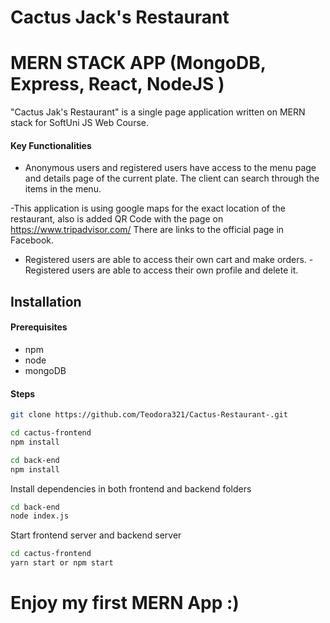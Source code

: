 # Cactus Jack's Restaurant 
# MERN STACK APP (MongoDB, Express, React, NodeJS )

"Cactus Jak's Restaurant" is a single page application written on MERN stack for SoftUni JS Web Course.


#### Key Functionalities

 - Anonymous users and registered users have access to the menu page and details page of the current plate. The client can search through the items in the menu. 
 
 -This application is using google maps for the exact location of the restaurant, also is added QR Code with the page on https://www.tripadvisor.com/ There are links to the official page in Facebook.
 
 - Registered users are able to access their own cart and make orders. 
 -Registered users are able to access their own profile and delete it.


## Installation

#### Prerequisites
  

 - npm
 - node
 - mongoDB



#### Steps
```sh
git clone https://github.com/Teodora321/Cactus-Restaurant-.git
```
```sh
cd cactus-frontend
npm install
```

```sh
cd back-end
npm install
```
Install dependencies in both frontend and backend folders
```sh
cd back-end
node index.js
```
Start frontend server and backend server 
```sh
cd cactus-frontend
yarn start or npm start
```

# Enjoy my first MERN App :)

